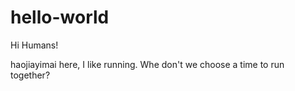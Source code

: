 # hello-world
Hi Humans!

haojiayimai here, I like running. Whe don't we choose a time to run together?
